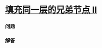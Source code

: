 # [填充同一层的兄弟节点 II](https://leetcode-cn.com/problems/populating-next-right-pointers-in-each-node-ii)

### 问题

### 解答

```

```

